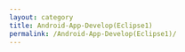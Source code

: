 ```yaml
---
layout: category
title: Android-App-Develop(Eclipse1)
permalink: /Android-App-Develop(Eclipse1)/
---
```

